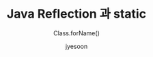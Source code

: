 ---
layout: post
title: Java Reflection 과 static
subtitle: Class.forName()
category: question
tags: [DL, ML, DeepFake, Q*]
comments: true
use_math: true
author: jyesoon
---